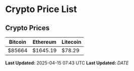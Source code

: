 # Crypto Price List

## Crypto Prices
| Bitcoin | Ethereum | Litecoin |
| ------- | -------- | -------- |
| $85664 | $1645.19 | $78.29 |
**Last Updated:** 2025-04-15 07:43 UTC
**Last Updated:** $DATE$
